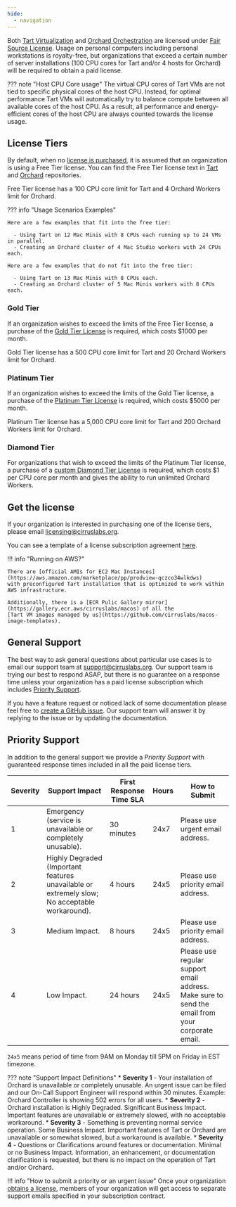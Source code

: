 ```yaml
---
hide:
  - navigation
---
```


Both [Tart Virtualization](https://github.com/cirruslabs/tart) and [Orchard Orchestration](https://github.com/cirruslabs/orchard)
are licensed under [Fair Source License](https://fair.io/). Usage on personal computers including personal workstations is royalty-free,
but organizations that exceed a certain number of server installations (100 CPU cores for Tart and/or 4 hosts for Orchard)
will be required to obtain a paid license.

??? note "Host CPU Core usage"
    The virtual CPU cores of Tart VMs are not tied to specific physical cores of the host CPU. Instead, for optimal performance
    Tart VMs will automatically try to balance compute between all available cores of the host CPU. As a result,
    all performance and energy-efficient cores of the host CPU are always counted towards the license usage.

## License Tiers

By default, when no [license is purchased](#get-the-license), it is assumed that an organization is using a Free Tier license.
You can find the Free Tier license text in [Tart](https://github.com/cirruslabs/tart/blob/main/LICENSE) and [Orchard](https://github.com/cirruslabs/orchard/blob/main/LICENSE) repositories.

Free Tier license has a 100 CPU core limit for Tart and 4 Orchard Workers limit for Orchard.

??? info "Usage Scenarios Examples"

    Here are a few examples that fit into the free tier:

      - Using Tart on 12 Mac Minis with 8 CPUs each running up to 24 VMs in parallel.
      - Creating an Orchard cluster of 4 Mac Studio workers with 24 CPUs each.

    Here are a few examples that do not fit into the free tier:

      - Using Tart on 13 Mac Minis with 8 CPUs each.
      - Creating an Orchard cluster of 5 Mac Minis workers with 8 CPUs each.

### Gold Tier

If an organization wishes to exceed the limits of the Free Tier license, a purchase of the [Gold Tier License](#get-the-license) is required, which costs \$1000 per month.

Gold Tier license has a 500 CPU core limit for Tart and 20 Orchard Workers limit for Orchard.

### Platinum Tier

If an organization wishes to exceed the limits of the Gold Tier license, a purchase of the [Platinum Tier License](#get-the-license) is required, which costs \$5000 per month.

Platinum Tier license has a 5,000 CPU core limit for Tart and 200 Orchard Workers limit for Orchard.

### Diamond Tier

For organizations that wish to exceed the limits of the Platinum Tier license, a purchase of a [custom Diamond Tier License](#get-the-license) is required, which costs \$1 per CPU core per month and gives the ability to run unlimited Orchard Workers.

## Get the license

If your organization is interested in purchasing one of the license tiers, please email [licensing@cirruslabs.org](mailto:licensing@cirruslabs.org).

You can see a template of a license subscription agreement [here](assets/TartLicenseSubscription.pdf).

!!! info "Running on AWS?"

    There are [official AMIs for EC2 Mac Instances](https://aws.amazon.com/marketplace/pp/prodview-qczco34wlkdws)
    with preconfigured Tart installation that is optimized to work within AWS infrastructure.

    Additionally, there is a [ECR Pulic Gallery mirror](https://gallery.ecr.aws/cirruslabs/macos) of all the
    [Tart VM images managed by us](https://github.com/cirruslabs/macos-image-templates).

## General Support

The best way to ask general questions about particular use cases is to email our support team at [support@cirruslabs.org](mailto:support@cirruslabs.org).
Our support team is trying our best to respond ASAP, but there is no guarantee on a response time unless your organization
has a paid license subscription which includes [Priority Support](#priority-support).

If you have a feature request or noticed lack of some documentation please feel free to [create a GitHub issue](https://github.com/cirruslabs/tart/issues/new).
Our support team will answer it by replying to the issue or by updating the documentation.

## Priority Support

In addition to the general support we provide a *Priority Support* with guaranteed response times included in all the paid license tiers.

| Severity | Support Impact                                                                                | First Response Time SLA | Hours | How to Submit                                                                                    |
|----------|-----------------------------------------------------------------------------------------------|-------------------------|-------|--------------------------------------------------------------------------------------------------|
| 1        | Emergency (service is unavailable or completely unusable).                                    | 30 minutes              | 24x7  | Please use urgent email address.                                                                 |
| 2        | Highly Degraded (Important features unavailable or extremely slow; No acceptable workaround). | 4 hours                 | 24x5  | Please use priority email address.                                                               |
| 3        | Medium Impact.                                                                                | 8 hours                 | 24x5  | Please use priority email address.                                                               |
| 4        | Low Impact.                                                                                   | 24 hours                | 24x5  | Please use regular support email address. Make sure to send the email from your corporate email. |

`24x5` means period of time from 9AM on Monday till 5PM on Friday in EST timezone.

<!-- markdownlint-disable MD037 -->
??? note "Support Impact Definitions"
    * **Severity 1** - Your installation of Orchard is unavailable or completely unusable. An urgent issue can be filed and
      our On-Call Support Engineer will respond within 30 minutes. Example: Orchard Controller is showing 502 errors for all users.
    * **Severity 2** - Orchard installation is Highly Degraded. Significant Business Impact. Important features are unavailable
      or extremely slowed, with no acceptable workaround.
    * **Severity 3** - Something is preventing normal service operation. Some Business Impact. Important features of Tart or Orchard
      are unavailable or somewhat slowed, but a workaround is available.
    * **Severity 4** - Questions or Clarifications around features or documentation. Minimal or no Business Impact.
      Information, an enhancement, or documentation clarification is requested, but there is no impact on the operation of Tart and/or Orchard.

!!! info "How to submit a priority or an urgent issue"
    Once your organization [obtains a license](#license-tiers), members of your organization
    will get access to separate support emails specified in your subscription contract.

